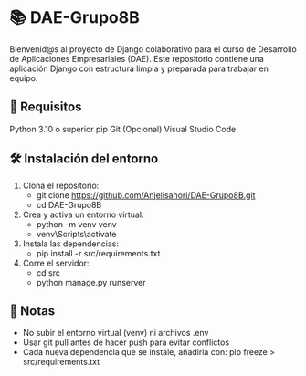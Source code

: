 # 📚 DAE-Grupo8B
Bienvenid@s al proyecto de Django colaborativo para el curso de Desarrollo de Aplicaciones Empresariales (DAE).
Este repositorio contiene una aplicación Django con estructura limpia y preparada para trabajar en equipo.

## 🚀 Requisitos
Python 3.10 o superior
pip
Git
(Opcional) Visual Studio Code
## 🛠️ Instalación del entorno
1. Clona el repositorio:
   - git clone https://github.com/Anjelisahori/DAE-Grupo8B.git
   - cd DAE-Grupo8B
2. Crea y activa un entorno virtual:
   - python -m venv venv
   - venv\Scripts\activate
3. Instala las dependencias:
   - pip install -r src/requirements.txt
4. Corre el servidor:
   - cd src
   - python manage.py runserver

## 📝 Notas
- No subir el entorno virtual (venv) ni archivos .env
- Usar git pull antes de hacer push para evitar conflictos
- Cada nueva dependencia que se instale, añadirla con: pip freeze > src/requirements.txt
